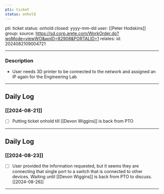 ```yaml
---
pti: ticket
status: onhold
---
```

pti: ticket 
status: onhold
closed: yyyy-mm-dd
user: [[Peter Hodskins]]
group: 
source: https://sd.corp.arete.com/WorkOrder.do?woMode=viewWO&woID=82908&PORTALID=1
relates: 
id: 2024082109004721

---
### Description
- User needs 3D printer to be connected to the network and assigned an IP again for the Engineering Lab
---
## Daily Log
### [[2024-08-21]]
- [ ] Putting ticket onhold till [[Devon Wiggins]] is back from PTO
--- 
## Daily Log
### [[2024-08-23]]
- [ ] User provided the information requested, but it seems they are connecting that single port to a switch that is connected to other devices. Waiting until [[Devon Wiggins]] is back from PTO to discuss. [[2024-08-26]]
---









